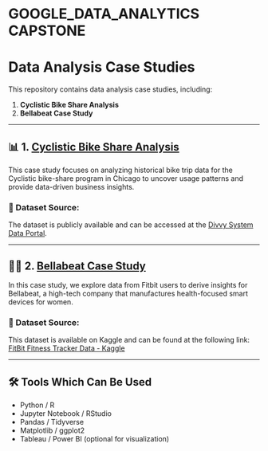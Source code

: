 # GOOGLE_DATA_ANALYTICS CAPSTONE

# Data Analysis Case Studies

This repository contains data analysis case studies, including:

1. **Cyclistic Bike Share Analysis**
2. **Bellabeat Case Study**

---

## 📊 1. [Cyclistic Bike Share Analysis](https://github.com/IshanSrivastav/GOOGLE_DATA_ANALYTICS/blob/main/Cyclistic_BS_Analysis.sql)

This case study focuses on analyzing historical bike trip data for the Cyclistic bike-share program in Chicago to uncover usage patterns and provide data-driven business insights.

### 🔗 Dataset Source:
The dataset is publicly available and can be accessed at the [Divvy System Data Portal](https://divvybikes.com/system-data).

---

## 🧘‍♀️ 2. [Bellabeat Case Study](https://github.com/IshanSrivastav/GOOGLE_DATA_ANALYTICS/blob/main/Bellabeat_Case_Study_with_R(Google_Capstone).ipynb)

In this case study, we explore data from Fitbit users to derive insights for Bellabeat, a high-tech company that manufactures health-focused smart devices for women.

### 🔗 Dataset Source:
This dataset is available on Kaggle and can be found at the following link:  
[FitBit Fitness Tracker Data - Kaggle](https://www.kaggle.com/datasets/arashnic/fitbit)

---

## 🛠 Tools Which Can Be Used

- Python / R
- Jupyter Notebook / RStudio
- Pandas / Tidyverse
- Matplotlib / ggplot2
- Tableau / Power BI (optional for visualization)
